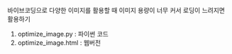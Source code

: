 


바이브코딩으로 다양한 이미지를 활용할 때
이미지 용량이 너무 커서 로딩이 느려지면 활용하기


1) optimize_image.py : 파이썬 코드
2) optimize_image.html : 웹버전

